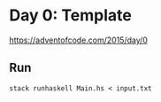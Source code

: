 # Day 0: Template

<https://adventofcode.com/2015/day/0>

## Run

```shell
stack runhaskell Main.hs < input.txt
```
